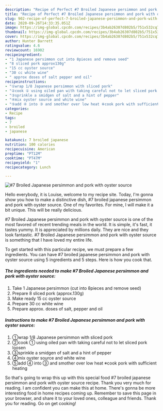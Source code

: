```yaml
---
description: "Recipe of Perfect #7 Broiled Japanese persimmon and pork with oyster source"
title: "Recipe of Perfect #7 Broiled Japanese persimmon and pork with oyster source"
slug: 902-recipe-of-perfect-7-broiled-japanese-persimmon-and-pork-with-oyster-source
date: 2020-09-26T14:33:35.051Z
image: https://img-global.cpcdn.com/recipes/3b4ab26307d802b5/751x532cq70/7-broiled-japanese-persimmon-and-pork-with-oyster-source-recipe-main-photo.jpg
thumbnail: https://img-global.cpcdn.com/recipes/3b4ab26307d802b5/751x532cq70/7-broiled-japanese-persimmon-and-pork-with-oyster-source-recipe-main-photo.jpg
cover: https://img-global.cpcdn.com/recipes/3b4ab26307d802b5/751x532cq70/7-broiled-japanese-persimmon-and-pork-with-oyster-source-recipe-main-photo.jpg
author: Hunter Barrett
ratingvalue: 4.6
reviewcount: 16902
recipeingredient:
- "1 Japanese persimmon cut into 8pieces and remove seed"
- "8 sliced pork approx130g"
- "15 cc oyster source"
- "30 cc white wine"
- " approx doses of salt pepper and oil"
recipeinstructions:
- "①wrap 1/8 Japanese persimmon with sliced pork"
- "②cook ① using oiled pan with taking careful not to let sliced pork loosen"
- "③sprinkle a smidgen of salt and a hint of pepper"
- "④mix oyster source and white wine"
- "⑤add ④ into ③ and smother over low heat ※cook pork with sufficient heating"
categories:
- Recipe
tags:
- 7
- broiled
- japanese

katakunci: 7 broiled japanese 
nutrition: 100 calories
recipecuisine: American
preptime: "PT12M"
cooktime: "PT47M"
recipeyield: "1"
recipecategory: Lunch

---
```



![#7 Broiled Japanese persimmon and pork with oyster source](https://img-global.cpcdn.com/recipes/3b4ab26307d802b5/751x532cq70/7-broiled-japanese-persimmon-and-pork-with-oyster-source-recipe-main-photo.jpg)

Hello everybody, it is Louise, welcome to my recipe site. Today, I'm gonna show you how to make a distinctive dish, #7 broiled japanese persimmon and pork with oyster source. One of my favorites. For mine, I will make it a bit unique. This will be really delicious.

#7 Broiled Japanese persimmon and pork with oyster source is one of the most favored of recent trending meals in the world. It is simple, it's fast, it tastes yummy. It is appreciated by millions daily. They are nice and they look fantastic. #7 Broiled Japanese persimmon and pork with oyster source is something that I have loved my entire life.




To get started with this particular recipe, we must prepare a few ingredients. You can have #7 broiled japanese persimmon and pork with oyster source using 5 ingredients and 5 steps. Here is how you cook that.

<!--inarticleads1-->

##### The ingredients needed to make #7 Broiled Japanese persimmon and pork with oyster source:

1. Take 1 Japanese persimmon (cut into 8pieces and remove seed)
1. Prepare 8 sliced pork (approx.130g)
1. Make ready 15 cc oyster source
1. Prepare 30 cc white wine
1. Prepare  approx. doses of salt, pepper and oil




<!--inarticleads2-->

##### Instructions to make #7 Broiled Japanese persimmon and pork with oyster source:

1. ①wrap 1/8 Japanese persimmon with sliced pork
1. ②cook ① using oiled pan with taking careful not to let sliced pork loosen
1. ③sprinkle a smidgen of salt and a hint of pepper
1. ④mix oyster source and white wine
1. ⑤add ④ into ③ and smother over low heat ※cook pork with sufficient heating




So that's going to wrap this up with this special food #7 broiled japanese persimmon and pork with oyster source recipe. Thank you very much for reading. I am confident you can make this at home. There's gonna be more interesting food in home recipes coming up. Remember to save this page in your browser, and share it to your loved ones, colleague and friends. Thank you for reading. Go on get cooking!
